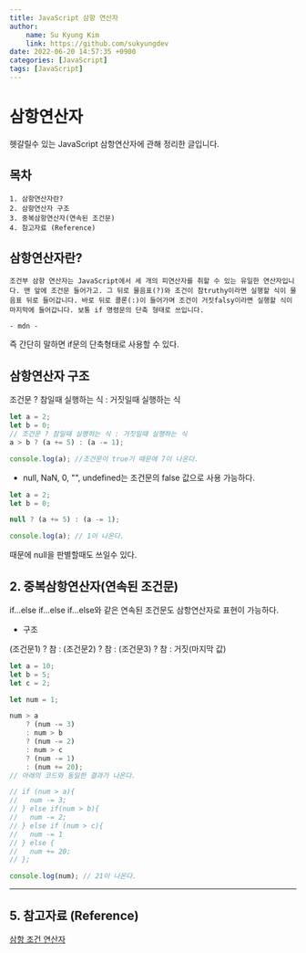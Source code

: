 ```yaml
---
title: JavaScript 삼항 연산자
author:
    name: Su Kyung Kim
    link: https://github.com/sukyungdev
date: 2022-06-20 14:57:35 +0900
categories: [JavaScript]
tags: [JavaScript]
---
```


# 삼항연산자

헷갈릴수 있는 JavaScript 삼항연산자에 관해 정리한 글입니다.

## 목차

```
1. 삼항연산자란?
2. 삼항연산자 구조
3. 중복삼항연산자(연속된 조건문)
4. 참고자료 (Reference)
```

## 삼항연산자란?

```
조건부 삼항 연산자는 JavaScript에서 세 개의 피연산자를 취할 수 있는 유일한 연산자입니다. 맨 앞에 조건문 들어가고. 그 뒤로 물음표(?)와 조건이 참truthy이라면 실행할 식이 물음표 뒤로 들어갑니다. 바로 뒤로 콜론(:)이 들어가며 조건이 거짓falsy이라면 실행할 식이 마지막에 들어갑니다. 보통 if 명령문의 단축 형태로 쓰입니다.

- mdn -
```

즉 간단히 말하면 if문의 단축형태로 사용할 수 있다.

## 삼항연산자 구조

조건문 ? 참일때 실행하는 식 : 거짓일때 실행하는 식

```javascript
let a = 2;
let b = 0;
// 조건문 ? 참일때 실행하는 식 : 거짓일때 실행하는 식
a > b ? (a += 5) : (a -= 1);

console.log(a); //조건문이 true기 때문에 7이 나온다.
```

-   null, NaN, 0, "", undefined는 조건문의 false 값으로 사용 가능하다.

```javascript
let a = 2;
let b = 0;

null ? (a += 5) : (a -= 1);

console.log(a); // 1이 나온다.
```

때문에 null을 판별할때도 쓰일수 있다.

## 2. 중복삼항연산자(연속된 조건문)

if...else if...else if...else와 같은 연속된 조건문도 삼항연산자로
표현이 가능하다.

-   구조

(조건문1) ? 참 : (조건문2) ? 참 : (조건문3) ? 참 : 거짓(마지막 값)

```javascript
let a = 10;
let b = 5;
let c = 2;

let num = 1;

num > a
    ? (num -= 3)
    : num > b
    ? (num -= 2)
    : num > c
    ? (num -= 1)
    : (num += 20);
// 아래의 코드와 동일한 결과가 나온다.

// if (num > a){
//   num -= 3;
// } else if(num > b){
//   num -= 2;
// } else if (num > c){
//   num -= 1
// } else {
//   num += 20;
// };

console.log(num); // 21이 나온다.
```

---

## 5. 참고자료 (Reference)

[삼항 조건 연산자](https://developer.mozilla.org/ko/docs/Web/JavaScript/Reference/Operators/Conditional_Operator)
